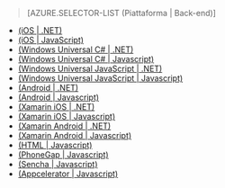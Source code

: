 ﻿> [AZURE.SELECTOR-LIST (Piattaforma | Back-end)]
- [(iOS | .NET)](/it-it/documentation/articles/mobile-services-dotnet-backend-ios-get-started/)
- [(iOS | JavaScript)](/it-it/documentation/articles/mobile-services-ios-get-started/)
- [(Windows Universal C# | .NET)](/it-it/documentation/articles/mobile-services-dotnet-backend-windows-store-dotnet-get-started/)
- [(Windows Universal C# | Javascript)](/it-it/documentation/articles/mobile-services-javascript-backend-windows-store-dotnet-get-started/)
- [(Windows Universal JavaScript | .NET)](/it-it/documentation/articles/mobile-services-dotnet-backend-windows-store-javascript-get-started/)
- [(Windows Universal JavaScript | Javascript)](/it-it/documentation/articles/mobile-services-javascript-backend-windows-store-javascript-get-started/)
- [(Android | .NET)](/it-it/documentation/articles/mobile-services-dotnet-backend-android-get-started/)
- [(Android | Javascript)](/it-it/documentation/articles/mobile-services-android-get-started/)
- [(Xamarin iOS | .NET)](/it-it/documentation/articles/mobile-services-dotnet-backend-xamarin-ios-get-started/)
- [(Xamarin iOS | Javascript)](/it-it/documentation/articles/partner-xamarin-mobile-services-ios-get-started/)
- [(Xamarin Android | .NET)](/it-it/documentation/articles/mobile-services-dotnet-backend-xamarin-android-get-started/)
- [(Xamarin Android | Javascript)](/it-it/documentation/articles/partner-xamarin-mobile-services-android-get-started/)
- [(HTML | Javascript)](/it-it/documentation/articles/mobile-services-html-get-started/)
- [(PhoneGap | Javascript)](/it-it/documentation/articles/mobile-services-javascript-backend-phonegap-get-started/)
- [(Sencha | Javascript)](/it-it/documentation/articles/partner-sencha-mobile-services-get-started/)
- [(Appcelerator | Javascript)](/it-it/documentation/articles/partner-appcelerator-mobile-services-javascript-backend-appcelerator-get-started/)
<!--HONumber=42-->
